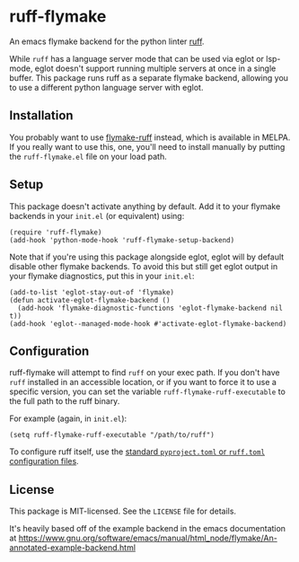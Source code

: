 # ruff-flymake
An emacs flymake backend for the python linter [ruff](https://github.com/charliermarsh/ruff).

While `ruff` has a language server mode that can be used via eglot or lsp-mode,
eglot doesn't support running multiple servers at once in a single buffer. This package
runs ruff as a separate flymake backend, allowing you to use a different python
language server with eglot.

## Installation

You probably want to use
[flymake-ruff](https://github.com/erickgnavar/flymake-ruff) instead, which is
available in MELPA. If you really want to use this, one, you'll need to install
manually by putting the `ruff-flymake.el` file on your load path.

## Setup

This package doesn't activate anything by default. Add it to your flymake
backends in your `init.el` (or equivalent) using:
```
(require 'ruff-flymake)
(add-hook 'python-mode-hook 'ruff-flymake-setup-backend)
```

Note that if you're using this package alongside eglot, eglot will by default
disable other flymake backends. To avoid this but still get eglot output in
your flymake diagnostics, put this in your `init.el`:
```
(add-to-list 'eglot-stay-out-of 'flymake)
(defun activate-eglot-flymake-backend ()
  (add-hook 'flymake-diagnostic-functions 'eglot-flymake-backend nil t))
(add-hook 'eglot--managed-mode-hook #'activate-eglot-flymake-backend)
```

## Configuration

ruff-flymake will attempt to find `ruff` on your exec path. If you don't have
`ruff` installed in an accessible location, or if you want to force it to use a
specific version, you can set the variable `ruff-flymake-ruff-executable` to
the full path to the ruff binary.

For example (again, in `init.el`):
```
(setq ruff-flymake-ruff-executable "/path/to/ruff")
```

To configure ruff itself, use the [standard `pyproject.toml` or `ruff.toml`
configuration files](https://beta.ruff.rs/docs/configuration/).

## License

This package is MIT-licensed. See the `LICENSE` file for details.

It's heavily based off of the example backend in the emacs documentation at
https://www.gnu.org/software/emacs/manual/html_node/flymake/An-annotated-example-backend.html
